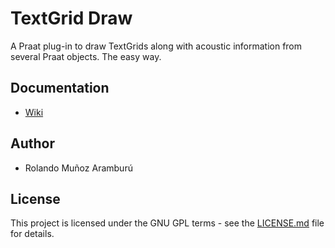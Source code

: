 # TextGrid Draw

A Praat plug-in to draw TextGrids along with acoustic information from several Praat objects. The easy way.

## Documentation
- [Wiki](https://github.com/rolandomunoz/plugin_draw_textgrid/wiki)

## Author

- Rolando Muñoz Aramburú

## License

This project is licensed under the GNU GPL terms - see the [LICENSE.md](https://github.com/rolandomunoz/plugin_draw_textgrid/blob/master/LICENSE)
 file for details.
